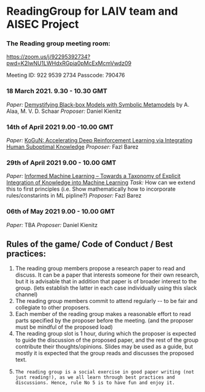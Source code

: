 # ReadingGroup for LAIV team and AISEC Project

### The Reading group meeting room: 
https://zoom.us/j/92295392734?pwd=K2lwNU1LWHdxRGpia0pMcExMcmVwdz09

Meeting ID: 922 9539 2734
Passcode: 790476

### 18 March 2021. 9.30 - 10.30 GMT
*Paper:* [Demystifying Black-box Models with Symbolic Metamodels](https://proceedings.neurips.cc/paper/2019/file/567b8f5f423af15818a068235807edc0-Paper.pdf) by
A. Alaa, M. V. D. Schaar
*Proposer:* Daniel Kienitz

### 14th of April 2021 9.00 -10.00 GMT
*Paper:* [KoGuN: Accelerating Deep Reinforcement Learning via Integrating Human
Suboptimal Knowledge](https://www.ijcai.org/Proceedings/2020/0317.pdf)
*Proposer:* Fazl Barez

### 29th of April 2021 9.00 - 10.00 GMT
*Paper:* [Informed Machine Learning – Towards a Taxonomy of
Explicit Integration of Knowledge into Machine Learning](https://www.researchgate.net/profile/Christian-Bauckhage/publication/332109913_Informed_Machine_Learning_-_Towards_a_Taxonomy_of_Explicit_Integration_of_Knowledge_into_Machine_Learning/links/5caf2f12299bf120975ddaf3/Informed-Machine-Learning-Towards-a-Taxonomy-of-Explicit-Integration-of-Knowledge-into-Machine-Learning.pdf)
*Task:* How can we extend this to first principles (i.e. Show mathematically how to incorporate rules/constarints in ML pipline?)
*Proposer:* Fazl Barez

### 06th of May 2021 9.00 - 10.00 GMT
*Paper:* TBA
*Proposer:* Daniel Kienitz

## Rules of the game/ Code of Conduct / Best practices:

 1. The reading group members propose a research paper to read and discuss. It can be a paper that interests someone for their own research, but it is advisable that in addition that paper is of broader interest to the group. (lets establish the latter in each case individually using this slack channel) 
 2.  The reading group members commit to attend regularly -- to be fair and collegiate to other proposers. 
 3.   Each member of the reading group makes a reasonable effort to read parts specified by the proposer before the meeting. (and the proposer must be mindful of the proposed load) 
 4.    The reading group slot is 1 hour, during which the proposer is expected to guide the discussion of the proposed paper, and the rest of the group contribute their thoughts/opinions. Slides may be used as a guide, but mostly it is expected that the group reads and discusses the proposed text. 
 5.     The reading group is a social exercise in good paper writing (not just reading!), as we all learn through best practices and discussions. Hence, rule No 5 is to have fun and enjoy it.
